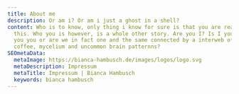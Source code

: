 ```yaml
---
title: About me
description: Or am i? Or am i just a ghost in a shell?
content: Who is to know, only thing i know for sure is that you are reading
  this. Who you is however, is a whole other story. Are you I? Is I you? Are
  you you or are we in fact one and the same connected by a interweb of pizza,
  coffee, mycelium and uncommon brain patternns?
SEOmetaData:
  metaImage: https://bianca-hambusch.de/images/logos/logo.svg
  metaDescription: Impressum
  metaTitle: Impressum | Bianca Hambusch
  keywords: bianca hambusch
---
```

